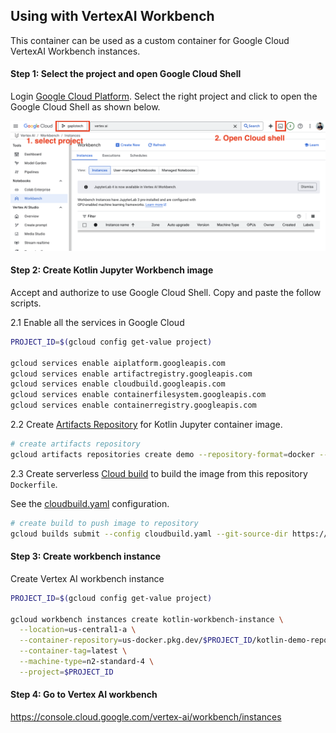 ## Using with VertexAI Workbench

This container can be used as a custom container for Google Cloud VertexAI Workbench instances.

#### Step 1: Select the project and open Google Cloud Shell

Login [Google Cloud Platform](https://console.cloud.google.com/vertex-ai/workbench/instances).
Select the right project and click to open the Google Cloud Shell as shown below. 

![](assets/step1.png)


#### Step 2: Create Kotlin Jupyter Workbench image

Accept and authorize to use Google Cloud Shell. Copy and paste the follow scripts.

2.1 Enable all the services in Google Cloud

```bash
PROJECT_ID=$(gcloud config get-value project)

gcloud services enable aiplatform.googleapis.com
gcloud services enable artifactregistry.googleapis.com
gcloud services enable cloudbuild.googleapis.com
gcloud services enable containerfilesystem.googleapis.com
gcloud services enable containerregistry.googleapis.com
````

2.2 Create [Artifacts Repository](https://cloud.google.com/artifact-registry/docs/overview) for Kotlin Jupyter container image.

```bash
# create artifacts repository
gcloud artifacts repositories create demo --repository-format=docker --location=us --project=$PROJECT_ID
```

2.3 Create serverless [Cloud build](https://cloud.google.com/build?hl=en) to build the image from this repository `Dockerfile`.

See the [cloudbuild.yaml](cloudbuild.yaml) configuration.
```bash
# create build to push image to repository
gcloud builds submit --config cloudbuild.yaml --git-source-dir https://github.com/gaplgio917/kotlin-vertexai-workbench-container
```

#### Step 3: Create workbench instance

Create Vertex AI workbench instance 
```bash
PROJECT_ID=$(gcloud config get-value project)

gcloud workbench instances create kotlin-workbench-instance \
  --location=us-central1-a \
  --container-repository=us-docker.pkg.dev/$PROJECT_ID/kotlin-demo-repository/kotlin-vertexai-workbench-container \
  --container-tag=latest \
  --machine-type=n2-standard-4 \
  --project=$PROJECT_ID
```


#### Step 4: Go to Vertex AI workbench

https://console.cloud.google.com/vertex-ai/workbench/instances 
